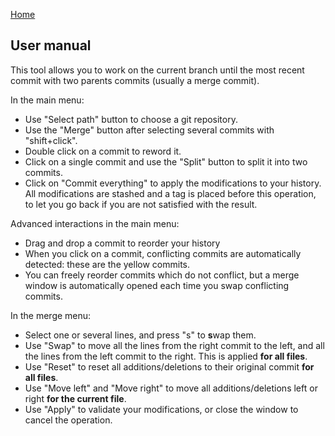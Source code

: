 [Home](../readme.md)

User manual
-----------
This tool allows you to work on the current branch until the most recent commit with two parents commits 
(usually a merge commit).

In the main menu:  
- Use "Select path" button to choose a git repository.
- Use the "Merge" button after selecting several commits with "shift+click".
- Double click on a commit to reword it.
- Click on a single commit and use the "Split" button to split it into two commits.
- Click on "Commit everything" to apply the modifications to your history. 
All modifications are stashed and a tag is placed before this operation, to let you go back if you are not satisfied with the result.

Advanced interactions in the main menu:
- Drag and drop a commit to reorder your history
- When you click on a commit, conflicting commits are automatically detected: these are the yellow commits. 
- You can freely reorder commits which do not conflict, but a merge window is automatically opened each time you swap conflicting commits. 
 
In the merge menu:
- Select one or several lines, and press "s" to **s**wap them.
- Use "Swap" to move all the lines from the right commit to the left, and all the lines from the left commit to the right. This is applied **for all files**.
- Use "Reset" to reset all additions/deletions to their original commit **for all files**.
- Use "Move left" and "Move right" to move all additions/deletions left or right **for the current file**.
- Use "Apply" to validate your modifications, or close the window to cancel the operation.
